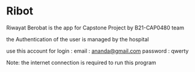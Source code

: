 # Ribot
Riwayat Berobat is the app for Capstone Project by B21-CAP0480 team

the Authentication of the user is managed by the hospital

use this account for login :
email : ananda@gmail.com
password : qwerty

Note: the internet connection is required to run this program
